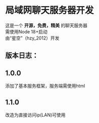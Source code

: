 # 局域网聊天服务器开发
这是一个 **开源，免费，精美** 的聊天服务器   
需使用Node 18+启动   
由“星空”（hzy_2012）开发   
## 版本日志：  
## 1.0.0
添加了基本服务框架，服务端需使用html    
## 1.1.0  
改造为直接访问ip(LAN)可使用

